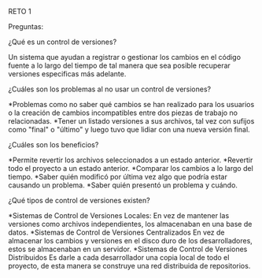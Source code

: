 RETO 1

Preguntas:

¿Qué es un control de versiones?

Un sistema que ayudan a registrar o gestionar los cambios en el código fuente a lo largo del tiempo de tal manera que sea posible recuperar versiones especificas más adelante.

¿Cuáles son los problemas al no usar un control de versiones?

*Problemas como no saber qué cambios se han realizado para los
usuarios o la creación de cambios incompatibles entre dos piezas de trabajo no relacionadas.
*Tener un listado versiones a sus archivos, tal vez con sufijos como "final" o "último" y
luego tuvo que lidiar con una nueva versión final.

¿Cuáles son los beneficios?

*Permite revertir los archivos seleccionados a un estado anterior.
*Revertir todo el proyecto a un estado anterior.
*Comparar los cambios a lo largo del tiempo.
*Saber quién modificó por última vez algo que podría estar causando un problema.
*Saber quién presentó un problema y cuándo.

¿Qué tipos de control de versiones existen?

*Sistemas de Control de Versiones Locales:
En vez de mantener las versiones como archivos independientes, los almacenaban en una base de datos. 
*Sistemas de Control de Versiones Centralizados
En vez de almacenar los cambios y versiones en el disco duro de los desarrolladores, estos se almacenaban en un servidor.
*Sistemas de Control de Versiones Distribuidos
Es darle a cada desarrollador una copia local de todo el proyecto, de esta manera se construye una red distribuida de repositorios.